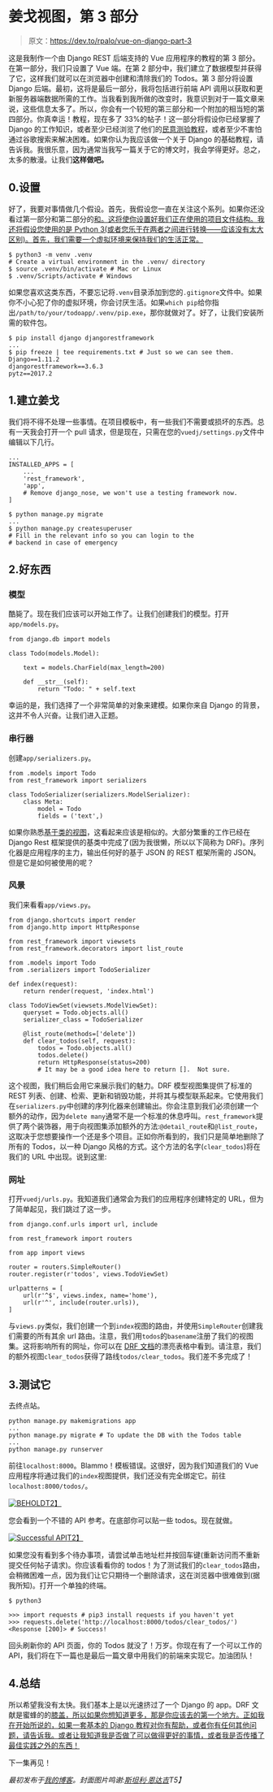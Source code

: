 # 姜戈视图，第 3 部分

> 原文：<https://dev.to/rpalo/vue-on-django-part-3>

这是我制作一个由 Django REST 后端支持的 Vue 应用程序的教程的第 3 部分。在第一部分，我们只设置了 Vue 端。在第 2 部分中，我们建立了数据模型并获得了它，这样我们就可以在浏览器中创建和清除我们的 Todos。第 3 部分将设置 Django 后端。最初，这将是最后一部分，我将包括进行前端 API 调用以获取和更新服务器端数据所需的工作。当我看到我所做的改变时，我意识到对于一篇文章来说，这些信息太多了。所以，你会有一个较短的第三部分和一个附加的相当短的第四部分。你真幸运！教程，现在多了 33%的帖子！这一部分将假设你已经掌握了 Django 的工作知识，或者至少已经浏览了他们的[民意测验教程](https://docs.djangoproject.com/en/1.11/intro/tutorial01/)，或者至少不害怕通过谷歌搜索来解决困难。如果你认为我应该做一个关于 Django 的基础教程，请告诉我。我很乐意，因为通常当我写一篇关于它的博文时，我会学得更好。总之，太多的散漫。让我们**这样做吧。**

## 0.设置

好了，我要对事情做几个假设。首先，我假设您一直在关注这个系列。如果你还没看过第一部分和第二部分的[和](https://dev.to/rpalo/vue-on-django-part-1)[。这将使你设置好我们正在使用的项目文件结构。我还将假设您使用的是 Python 3(或者您乐于在两者之间进行转换——应该没有太大区别)。首先，我们需要一个虚拟环境来保持我们的生活正常。](https://dev.to/rpalo/vue-on-django-part-2)

```
$ python3 -m venv .venv
# Create a virtual environment in the .venv/ directory
$ source .venv/bin/activate # Mac or Linux
$ .venv/Scripts/activate # Windows 
```

如果您喜欢这类东西，不要忘记将`.venv`目录添加到您的`.gitignore`文件中。如果你不小心犯了你的虚拟环境，你会讨厌生活。如果`which pip`给你指出`/path/to/your/todoapp/.venv/pip.exe`，那你就做对了。好了，让我们安装所需的软件包。

```
$ pip install django djangorestframework
...
$ pip freeze | tee requirements.txt # Just so we can see them.
Django==1.11.2
djangorestframework==3.6.3
pytz==2017.2 
```

## 1.建立姜戈

我们将不得不处理一些事情。在项目模板中，有一些我们不需要或损坏的东西。总有一天我会打开一个 pull 请求，但是现在，只需在您的`vuedj/settings.py`文件中编辑以下几行。

```
...
INSTALLED_APPS = [
    ...
    'rest_framework',
    'app',
    # Remove django_nose, we won't use a testing framework now.
] 
```

```
$ python manage.py migrate
...
$ python manage.py createsuperuser
# Fill in the relevant info so you can login to the
# backend in case of emergency 
```

## 2.好东西

### 模型

酷毙了。现在我们应该可以开始工作了。让我们创建我们的模型。打开`app/models.py`。

```
from django.db import models

class Todo(models.Model):

    text = models.CharField(max_length=200)

    def __str__(self):
        return "Todo: " + self.text 
```

幸运的是，我们选择了一个非常简单的对象来建模。如果你来自 Django 的背景，这并不令人兴奋。让我们进入正题。

### 串行器

创建`app/serializers.py`。

```
from .models import Todo
from rest_framework import serializers

class TodoSerializer(serializers.ModelSerializer):
    class Meta:
        model = Todo
        fields = ('text',) 
```

如果你熟悉[基于类的视图](https://docs.djangoproject.com/en/1.11/topics/class-based-views/)，这看起来应该是相似的。大部分繁重的工作已经在 Django Rest 框架提供的基类中完成了(因为我很懒，所以以下简称为 DRF)。序列化器是应用程序的主力，输出任何好的基于 JSON 的 REST 框架所需的 JSON。但是它是如何被使用的呢？

### 风景

我们来看看`app/views.py`。

```
from django.shortcuts import render
from django.http import HttpResponse

from rest_framework import viewsets
from rest_framework.decorators import list_route

from .models import Todo
from .serializers import TodoSerializer

def index(request):
    return render(request, 'index.html')

class TodoViewSet(viewsets.ModelViewSet):
    queryset = Todo.objects.all()
    serializer_class = TodoSerializer

    @list_route(methods=['delete'])
    def clear_todos(self, request):
        todos = Todo.objects.all()
        todos.delete()
        return HttpResponse(status=200)
        # It may be a good idea here to return [].  Not sure. 
```

这个视图，我们稍后会用它来展示我们的魅力。DRF 模型视图集提供了标准的 REST 列表、创建、检索、更新和销毁功能，并将其与模型联系起来。它使用我们在`serializers.py`中创建的序列化器来创建输出。你会注意到我们必须创建一个额外的动作，因为`delete many`通常不是一个标准的休息呼叫。`rest_framework`提供了两个装饰器，用于向视图集添加额外的方法:`@detail_route`和`@list_route`，这取决于您想要操作一个还是多个项目。正如你所看到的，我们只是简单地删除了所有的 Todos，以一种 Django 风格的方式。这个方法的名字(`clear_todos`)将在我们的 URL 中出现。说到这里:

### 网址

打开`vuedj/urls.py`。我知道我们通常会为我们的应用程序创建特定的 URL，但为了简单起见，我们跳过了这一步。

```
from django.conf.urls import url, include

from rest_framework import routers

from app import views

router = routers.SimpleRouter()
router.register(r'todos', views.TodoViewSet)

urlpatterns = [
    url(r'^$', views.index, name='home'),
    url(r'^', include(router.urls)),
] 
```

与`views.py`类似，我们创建一个到`index`视图的路由，并使用`SimpleRouter`创建我们需要的所有其余 url 路由。注意，我们用`todos`的`basename`注册了我们的视图集。这将影响所有的网址，你可以在 [DRF 文档](http://www.django-rest-framework.org/api-guide/routers/#simplerouter)的漂亮表格中看到。请注意，我们的额外视图`clear_todos`获得了路线`todos/clear_todos`。我们差不多完成了！

## 3.测试它

去终点站。

```
python manage.py makemigrations app
...
python manage.py migrate # To update the DB with the Todos table
...
python manage.py runserver 
```

前往`localhost:8000`。Blammo！模板错误。这很好，因为我们知道我们的 Vue 应用程序将通过我们的`index`视图提供，我们还没有完全绑定它。前往`localhost:8000/todos/`。

[![BEHOLD](img/4cd010f3b77840df1d1fc7af6c3e423e.png)T2】](https://res.cloudinary.com/practicaldev/image/fetch/s--CbNsMiWh--/c_limit%2Cf_auto%2Cfl_progressive%2Cq_66%2Cw_880/http://assertnotmagic.com/img/behold.gif)

您会看到一个不错的 API 参考。在底部你可以贴一些 todos。现在就做。

[![Successful API](img/48b82d9d76aabb754e31246c9d478f9b.png)T2】](https://res.cloudinary.com/practicaldev/image/fetch/s--LAMeMIcn--/c_limit%2Cf_auto%2Cfl_progressive%2Cq_auto%2Cw_880/http://assertnotmagic.com/img/vue-django-todo-api.png)

如果您没有看到多个待办事项，请尝试单击地址栏并按回车键(重新访问而不重新提交任何帖子请求)。你应该看看你的 todos！为了测试我们的`clear_todos`路由，会稍微困难一点，因为我们让它只期待一个删除请求，这在浏览器中很难做到(据我所知)。打开一个单独的终端。

```
$ python3

>>> import requests # pip3 install requests if you haven't yet
>>> requests.delete('http://localhost:8000/todos/clear_todos/')
<Response [200]> # Success! 
```

回头刷新你的 API 页面，你的 Todos 就没了！万岁。你现在有了一个可以工作的 API，我们将在下一篇也是最后一篇文章中用我们的前端来实现它。加油团队！

## 4.总结

所以希望我没有太快。我们基本上是以光速挤过了一个 Django 的 app。DRF 文献是蜜蜂的的[膝盖，所以如果你想知道更多，那是你应该去的第一个地方。正如我在开始所说的，如果一套基本的 Django 教程对你有帮助，或者你有任何其他问题，请告诉我。或者让我知道我是否做了可以做得更好的事情，或者我是否传播了最佳实践之外的东西！](https://www.youtube.com/watch?v=pCB3kGVc9ic)

下一集再见！

*最初发布于[我的博客](http://assertnotmagic.com)。封面图片鸣谢:[斯坦利·恩达吉](https://github.com/NdagiStanley)T5】*